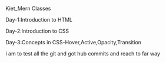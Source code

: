 ﻿Kiet_Mern Classes
 
Day-1:Introduction to HTML

Day-2:Introduction to CSS

Day-3:Concepts in CSS-Hover,Active,Opacity,Transition


i am to test all the git and got hub commits and reach to far way

